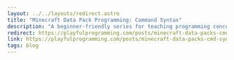 ```yaml
---
layout: ../../layouts/redirect.astro
title: "Minecraft Data Pack Programming: Command Syntax"
description: "A beginner-friendly series for teaching programming concepts with Minecraft data packs."
redirect: https://playfulprogramming.com/posts/minecraft-data-packs-cmd-syntax
link: https://playfulprogramming.com/posts/minecraft-data-packs-cmd-syntax
tags: blog
---
```

